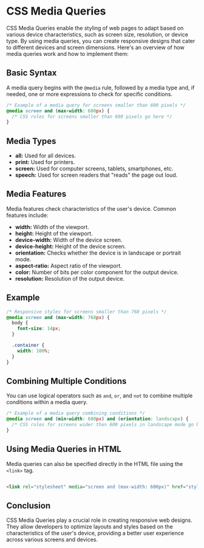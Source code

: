 # CSS Media Queries

CSS Media Queries enable the styling of web pages to adapt based on various device characteristics, such as screen size,
resolution, or device type. By using media queries, you can create responsive designs that cater to different devices
and screen dimensions. Here's an overview of how media queries work and how to implement them:

## Basic Syntax

A media query begins with the `@media` rule, followed by a media type and, if needed, one or more expressions to check
for specific conditions.

```css
/* Example of a media query for screens smaller than 600 pixels */
@media screen and (max-width: 600px) {
  /* CSS rules for screens smaller than 600 pixels go here */
}
```

## Media Types

- **all:** Used for all devices.
- **print:** Used for printers.
- **screen:** Used for computer screens, tablets, smartphones, etc.
- **speech:** Used for screen readers that "reads" the page out loud.

## Media Features

Media features check characteristics of the user's device. Common features include:

- **width:** Width of the viewport.
- **height:** Height of the viewport.
- **device-width:** Width of the device screen.
- **device-height:** Height of the device screen.
- **orientation:** Checks whether the device is in landscape or portrait mode.
- **aspect-ratio:** Aspect ratio of the viewport.
- **color:** Number of bits per color component for the output device.
- **resolution:** Resolution of the output device.

## Example

```css
/* Responsive styles for screens smaller than 768 pixels */
@media screen and (max-width: 768px) {
  body {
    font-size: 14px;
  }

  .container {
    width: 100%;
  }
}
```

## Combining Multiple Conditions

You can use logical operators such as `and`, `or`, and `not` to combine multiple conditions within a media query.

```css
/* Example of a media query combining conditions */
@media screen and (min-width: 600px) and (orientation: landscape) {
  /* CSS rules for screens wider than 600 pixels in landscape mode go here */
}
```

## Using Media Queries in HTML

Media queries can also be specified directly in the HTML file using the `<link>` tag.

```html

<link rel="stylesheet" media="screen and (max-width: 600px)" href="styles.css">
```

## Conclusion

CSS Media Queries play a crucial role in creating responsive web designs. They allow developers to optimize layouts and
styles based on the characteristics of the user's device, providing a better user experience across various screens and
devices.